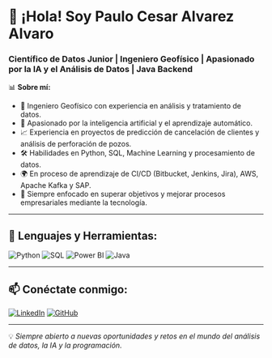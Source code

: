 
# 👋 ¡Hola! Soy Paulo Cesar Alvarez Alvaro  
### Científico de Datos Junior | Ingeniero Geofísico | Apasionado por la IA y el Análisis de Datos | Java Backend  

📊 **Sobre mí:**  
- 🚀 Ingeniero Geofísico con experiencia en análisis y tratamiento de datos.
- 🤖 Apasionado por la inteligencia artificial y el aprendizaje automático.
- 📈 Experiencia en proyectos de predicción de cancelación de clientes y análisis de perforación de pozos.
- 🛠️ Habilidades en Python, SQL, Machine Learning y procesamiento de datos.
- 🌍 En proceso de aprendizaje de CI/CD (Bitbucket, Jenkins, Jira), AWS, Apache Kafka y SAP.
- 🎯 Siempre enfocado en superar objetivos y mejorar procesos empresariales mediante la tecnología.

---

## 🔧 Lenguajes y Herramientas:

![Python](https://img.shields.io/badge/Python-3776AB?style=for-the-badge&logo=python&logoColor=white)
![SQL](https://img.shields.io/badge/SQL-4479A1?style=for-the-badge&logo=mysql&logoColor=white)
![Power BI](https://img.shields.io/badge/PowerBI-F2C811?style=for-the-badge&logo=power-bi&logoColor=black)
![Java](https://img.shields.io/badge/Java-ED8B00?style=for-the-badge&logo=java&logoColor=white)

---


## 📫 Conéctate conmigo:

[![LinkedIn](https://img.shields.io/badge/LinkedIn-0A66C2?style=for-the-badge&logo=linkedin&logoColor=white)](https://www.linkedin.com/in/paulocealva/)
[![GitHub](https://img.shields.io/badge/GitHub-181717?style=for-the-badge&logo=github&logoColor=white)](https://github.com/dixonpa)

---

💡 *Siempre abierto a nuevas oportunidades y retos en el mundo del análisis de datos, la IA y la programación.*
